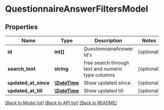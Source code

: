 # QuestionnaireAnswerFiltersModel

## Properties
Name | Type | Description | Notes
------------ | ------------- | ------------- | -------------
**id** | **int[]** | QuestionnaireAnswer id&#39;s | [optional] 
**search_text** | **string** | free search through text and numeric type columns | [optional] 
**updated_at_since** | [**\DateTime**](\DateTime.md) | Show updated since | [optional] 
**updated_at_till** | [**\DateTime**](\DateTime.md) | Show updated till | [optional] 

[[Back to Model list]](../README.md#documentation-for-models) [[Back to API list]](../README.md#documentation-for-api-endpoints) [[Back to README]](../README.md)


